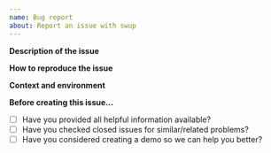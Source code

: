 ```yaml
---
name: Bug report
about: Report an issue with swup
---
```


<!--
Thanks for taking the time to fill out this bug report!

IMPORTANT: If you're having trouble reloading JavaScript code after swup transitions, please refer to the below discussion to get help. This topic is always a problem with a particular setup rather than with swup itself, so any issues with this topic will be closed right away.

https://github.com/swup/swup/discussions/334

-->

**Description of the issue**

<!--
A clear and concise description of what the bug is.
-->

**How to reproduce the issue**

<!--
Please provide a link to a repo or REPL that can reproduce the problem you ran into. Alternatively, describe a precise set of steps to follow to reproduce the issue.
-->

**Context and environment**

<!--
Add your swup config and any other relevant code and information (e.g. browser & version, swup version, bundler, ...)

```javascript
const swup = Swup();
```
-->

**Before creating this issue...**

- [ ] Have you provided all helpful information available?
- [ ] Have you checked closed issues for similar/related problems?
- [ ] Have you considered creating a demo so we can help you better?
